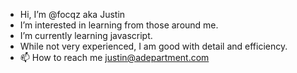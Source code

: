 - Hi, I’m @focqz aka Justin
- I’m interested in learning from those around me.
- I’m currently learning javascript.
- While not very experienced, I am good with detail and efficiency.
- 📫 How to reach me justin@adepartment.com

<!---
focqz/focqz is a ✨ special ✨ repository because its `README.md` (this file) appears on your GitHub profile.
You can click the Preview link to take a look at your changes.
--->
